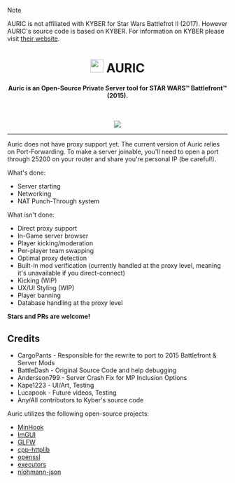 > [!NOTE]
> AURIC is not affiliated with KYBER for Star Wars Battlefrot II (2017). However AURIC's source code is based on KYBER. For information on KYBER please visit [their website](https://uplink.kyber.gg/news/features-overview/).

<h1 align="center"><img src="https://kyber.gg/logo2.svg" width="30rem"> AURIC</h1>

<h4 align="center">Auric is an Open-Source Private Server tool for STAR WARS™ Battlefront™ (2015).
</h4>
<br>
<p align="center">
  <a href="https://discord.gg/auric">
      <img src="https://img.shields.io/discord/305338604316655616.svg?label=Discord&logo=discord&color=778cd4">
  </a>
  
</p>

------

Auric does not have proxy support yet. The current version of Auric relies on Port-Forwarding. To make a server joinable, you'll need to open a port through 25200 on your router and share you're personal IP (be careful!).




What's done:
* Server starting
* Networking
* NAT Punch-Through system



What isn't done:
* Direct proxy support
* In-Game server browser
* Player kicking/moderation
* Per-player team swapping
* Optimal proxy detection
* Built-in mod verification (currently handled at the proxy level, meaning it's unavailable if you direct-connect)
* Kicking (WIP)
* UX/UI Styling (WIP)
* Player banning 
* Database handling at the proxy level

**Stars and PRs are welcome!**

## Credits

* CargoPants - Responsible for the rewrite to port to 2015 Battlefront & Server Mods
* BattleDash - Original Source Code and help debugging
* Andersson799 - Server Crash Fix for MP Inclusion Options
* Kape1223 - UI/Art, Testing
* Lucapook - Future videos, Testing
* Any/All contributors to Kyber's source code

Auric utilizes the following open-source projects:

- [MinHook](https://github.com/TsudaKageyu/minhook)
- [ImGUI](https://github.com/ocornut/imgui)
- [GLFW](https://glfw.org)
- [cpp-httplib](https://github.com/yhirose/cpp-httplib)
- [openssl](https://openssl.org)
- [executors](https://github.com/chriskohlhoff/executors)
- [nlohmann-json](https://github.com/nlohmann/json)
